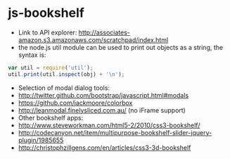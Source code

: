 js-bookshelf
============

*   Link to API explorer: http://associates-amazon.s3.amazonaws.com/scratchpad/index.html
*   the node.js util module can be used to print out objects as a string, the syntax is:

```js
var util = require('util');
util.print(util.inspect(obj) + '\n');
```

*   Selection of modal dialog tools:
  *   http://twitter.github.com/bootstrap/javascript.html#modals
  *   https://github.com/jackmoore/colorbox
  *   http://leanmodal.finelysliced.com.au/ (no iFrame support)
*   Other bookshelf apps:
  *   http://www.steveworkman.com/html5-2/2010/css3-bookshelf/
  *   http://codecanyon.net/item/multipurpose-bookshelf-slider-jquery-plugin/1985655
  *   http://christophzillgens.com/en/articles/css3-3d-bookshelf
